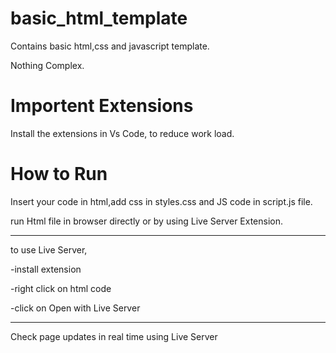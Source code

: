 # basic_html_template

Contains basic html,css and javascript template.

Nothing Complex.

# Importent Extensions

Install the extensions in Vs Code, to reduce work load.


# How to Run

Insert your code in html,add css in styles.css and JS code in script.js file.

run Html file in browser directly or by using Live Server Extension.

---

to use Live Server,

-install extension

-right click on html code

-click on Open with Live Server

---

Check page updates in real time using Live Server

